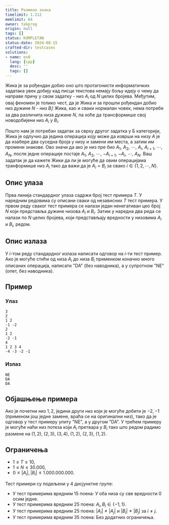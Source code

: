 ```yaml
---
title: Размена знака
timelimit: 1.212
memlimit: 64
owner: takprog
origin: null
tags: []
status: KOMPLETAN
status-date: 2024-08-15
crafted-dir: testcases
solutions:
- name: ex0
  lang: [cpp]
  desc: ''
  tags: []
---
```


Жика је за рођендан добио оно што протагонисти информатичких задатака увек добију кад писци текстова немају бољу идеју о чему да направе причу у свом задатку - низ $A_i$ од $N$ целих бројева. Међутим, овај феномен је толико чест, да је Жика и за прошли рођендан добио низ дужине $N$ - низ $B_i$! Жика, као и сваки нормалан човек, нема потребе за два различита низа дужине $N$, па хоће да трансформише свој новодобијени низ $A_i$ у $B_i$. 

Пошто нам је потребан задатак за сврху другог задатка у Б категорији, Жика је одлучио да јединa операција коју може да изврши на низу $A$ је да изабере два суседна броја у низу и замени им места, а затим им промени знакове. Ово значи да ако је низ пре био $A_1$, $A_2$, $\cdots$, $A_i$, $A_{i+1}$, $\cdots$, $A_N$, после једне операције постаје $A_1$, $A_2$, $\cdots$, $-A_{i+1}$, $-A_i$, $\cdots$, $A_N$. Ваш задатак је да кажете Жики да ли је могуће да овим операцијама транформише низ $A_i$ тако да важи да је $A_i=B_i$ за свако $i\in\{1,2,\cdots,N\}$.

## Опис улаза
Прва линија стандардног улаза садржи број тест примера $T$. У наредним редовима су описани сваки од независних $T$ тест примера. У првом реду сваког тест примера се налази један ненегативан цео број $N$ који представља дужине низова $A_i$ и $B_i$. Затим у наредна два реда се налази по $N$ целих бројева, који представљају вредности у низовима $A_i$ и $B_i$, редом.
## Опис излаза
У $i$-том реду стандардног излаза написати одговор  на $i$-ти тест пример. Ако је могуће стићи од низа $A_i$ до низа $B_i$ применком коначно много описаних операција, написати "DA" (без наводника), а у супротном "NE" (опет, без наводника).
## Пример

### Улаз

```
3
2
1 2
-1 -2
2
1 2
-2 -1
4
1 2 3 4
-4 -3 -2 -1
```

### Излаз

```
NE
DA
DA
```
## Објашњење примера
Ако је почетни низ $1,2$, једини други низ који је могуће добити је $-2,-1$ (применом још једне замене, враћа се на оригинални низ), тако да је одговор у тест примеру упиту "NE", а у другом "DA". У трећем примеру је могуће наћи низ потеза који $A_i$ претвара у $B_i$ тако што редом радимо размене на $(1,2)$, $(2,3)$, $(3,4)$, $(1,2)$, $(2,3)$, $(1,2)$. 

## Ограничења
-   $1 \leq T \leq 10$,
-   $1 \leq N \leq 30.000$,
-   $0\leq |A_i|,|B_i|\leq 1.000.000.000$.

Тест примери су подељени у 4 дисјунктне групе:

-   У тест примерима вредним $15$ поена: У оба низа су све вредности $0$ осим једне.
-   У тест примерима вредним $25$ поена: $A_i,B_i\in\{-1,1\}$.
-   У тест примерима вредним $25$ поена: $|A_i|\neq|A_j|$ и $|B_i|\neq|B_j|$ за $i\neq j$.
-   У тест примерима вредним $35$ поена: Без додатних ограничења.




